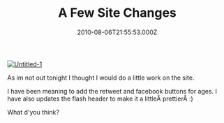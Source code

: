 ﻿---
coverImage: /images/fallback-post-header.png
date: "2010-08-06T21:55:53.000Z"
tags:
  - facebook
  - flash
  - twitter
  - website
title: A Few Site Changes
oldUrl: /websites/a-few-site-changes
---

[![](https://www.mikecann.blog/wp-content/uploads/2010/08/Untitled-1.jpg "Untitled-1")](https://www.mikecann.blog/wp-content/uploads/2010/08/Untitled-1.jpg)

As im not out tonight I thought I would do a little work on the site.<!-- more -->

I have been meaning to add the retweet and facebook buttons for ages. I have also updates the flash header to make it a littleÂ prettierÂ :)

What d'you think?
